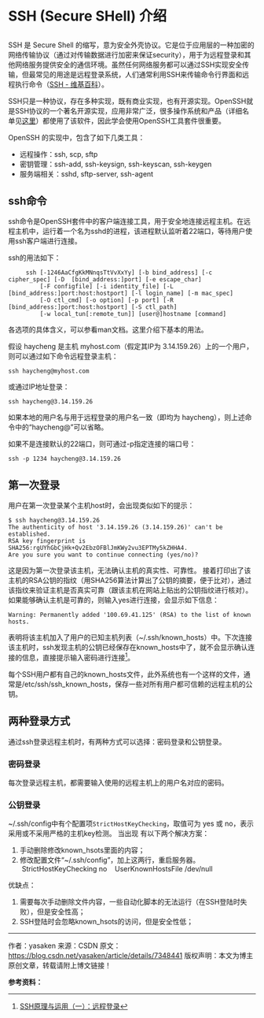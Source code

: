 # SSH (Secure SHell) 介绍

## 
SSH 是 Secure Shell 的缩写，意为安全外壳协议。它是位于应用层的一种加密的网络传输协议（通过对传输数据进行加密来保证security），用于为远程登录和其他网络服务提供安全的通信环境。虽然任何网络服务都可以通过SSH实现安全传输，但最常见的用途是远程登录系统，人们通常利用SSH来传输命令行界面和远程执行命令（[SSH - 维基百科](https://zh.wikipedia.org/zh-hans/Secure_Shell)）。

SSH只是一种协议，存在多种实现，既有商业实现，也有开源实现。OpenSSH就是SSH协议的一个著名开源实现，应用非常广泛，很多操作系统和产品（详细名单见[这里](https://www.openssh.com/users.html)）都使用了该软件，因此学会使用OpenSSH工具套件很重要。

OpenSSH 的实现中，包含了如下几类工具：
* 远程操作：ssh, scp, sftp
* 密钥管理：ssh-add, ssh-keysign, ssh-keyscan, ssh-keygen
* 服务端相关：sshd, sftp-server, ssh-agent

## ssh命令
ssh命令是OpenSSH套件中的客户端连接工具，用于安全地连接远程主机。在远程主机中，运行着一个名为sshd的进程，该进程默认监听着22端口，等待用户使用ssh客户端进行连接。

ssh的用法如下：
```
     ssh [-1246AaCfgKkMNnqsTtVvXxYy] [-b bind_address] [-c cipher_spec] [-D  [bind_address:]port] [-e escape_char]
         [-F configfile] [-i identity_file] [-L  [bind_address:]port:host:hostport] [-l login_name] [-m mac_spec]
         [-O ctl_cmd] [-o option] [-p port] [-R  [bind_address:]port:host:hostport] [-S ctl_path]
         [-w local_tun[:remote_tun]] [user@]hostname [command]
```
各选项的具体含义，可以参看man文档。这里介绍下基本的用法。

假设 haycheng 是主机 myhost.com（假定其IP为 3.14.159.26）上的一个用户，则可以通过如下命令远程登录主机：
```
ssh haycheng@myhost.com
```
或通过IP地址登录：
```
ssh haycheng@3.14.159.26
```
如果本地的用户名与用于远程登录的用户名一致（即均为 haycheng），则上述命令中的“haycheng@”可以省略。

如果不是连接默认的22端口，则可通过-p指定连接的端口号：
```
ssh -p 1234 haycheng@3.14.159.26
```
## 第一次登录
用户在第一次登录某个主机host时，会出现类似如下的提示：
```
$ ssh haycheng@3.14.159.26
The authenticity of host '3.14.159.26 (3.14.159.26)' can't be established.
RSA key fingerprint is SHA256:rgUYhGbCjHk+Qv2EbzOFBlJmKWy2vu3EPTMy5kZHHA4.
Are you sure you want to continue connecting (yes/no)?
```
这是因为第一次登录该主机，无法确认主机的真实性、可靠性。
接着打印出了该主机的RSA公钥的指纹（用SHA256算法计算出了公钥的摘要，便于比对），通过该指纹来验证主机是否真实可靠（跟该主机在网站上贴出的公钥指纹进行核对）。
如果能够确认主机是可靠的，则输入yes进行连接，会显示如下信息：
```
Warning: Permanently added '100.69.41.125' (RSA) to the list of known hosts.
```
表明将该主机加入了用户的已知主机列表（~/.ssh/known_hosts）中。下次连接该主机时，ssh发现主机的公钥已经保存在known_hosts中了，就不会显示确认连接的信息，直接提示输入密码进行连接[^1]。

每个SSH用户都有自己的known_hosts文件，此外系统也有一个这样的文件，通常是/etc/ssh/ssh_known_hosts，保存一些对所有用户都可信赖的远程主机的公钥。

## 两种登录方式
通过ssh登录远程主机时，有两种方式可以选择：密码登录和公钥登录。
### 密码登录
每次登录远程主机，都需要输入使用的远程主机上的用户名对应的密码。
### 公钥登录


~/.ssh/config中有个配置项`StrictHostKeyChecking`，取值可为 yes 或 no，表示采用或不采用严格的主机key检测。
当出现
有以下两个解决方案：
1. 手动删除修改known_hsots里面的内容；
2. 修改配置文件“~/.ssh/config”，加上这两行，重启服务器。
   StrictHostKeyChecking no
   UserKnownHostsFile /dev/null

优缺点：
1. 需要每次手动删除文件内容，一些自动化脚本的无法运行（在SSH登陆时失败），但是安全性高；
2. SSH登陆时会忽略known_hsots的访问，但是安全性低；
--------------------- 
作者：yasaken 
来源：CSDN 
原文：https://blog.csdn.net/yasaken/article/details/7348441 
版权声明：本文为博主原创文章，转载请附上博文链接！

**参考资料：**
[^1]: [SSH原理与运用（一）：远程登录](http://www.ruanyifeng.com/blog/2011/12/ssh_remote_login.html)
[^2]: [OpenSSH](https://www.openssh.com/)

